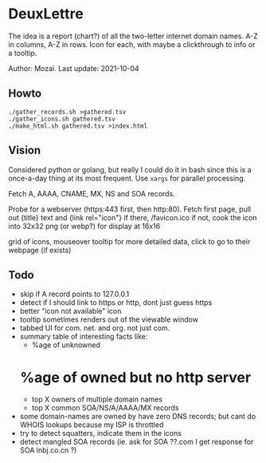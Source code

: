 DeuxLettre
==========
The idea is a report (chart?) of all the two-letter internet domain names.
A-Z in columns, A-Z in rows.  Icon for each, with maybe a clickthrough
to info or a tooltip.

Author: Mozai.
Last update: 2021-10-04


Howto
-----
    ./gather_records.sh >gathered.tsv
    ./gather_icons.sh gathered.tsv
    ./make_html.sh gathered.tsv >index.html


Vision
------
Considered python or golang, but really I could do it in bash since
this is a once-a-day thing at its most frequent.  Use `xargs` for parallel
processing.

Fetch A, AAAA, CNAME, MX, NS and SOA records.

Probe for a webserver (https:443 first, then http:80).  Fetch first page,
pull out {title} text and {link rel="icon"} if there, /favicon.ico if not,
cook the icon into 32x32 png (or webp?) for display at 16x16

grid of icons, mouseover tooltip for more detailed data, click to go to
their webpage (if exists)


Todo
----
* skip if A record points to 127.0.0.1
* detect if I should link to https or http, dont just guess https
* better "icon not available" icon
* tooltip sometimes renders out of the viewable window
* tabbed UI for com. net. and org. not just com.
* summary table of interesting facts like:
  * %age of unknowned
  # %age of owned but no http server
  * top X owners of multiple domain names
  * top X common SOA/NS/A/AAAA/MX records
* some domain-names are owned by have zero DNS records;
  but cant do WHOIS lookups because my ISP is throttled
* try to detect squatters, indicate them in the icons
* detect mangled SOA records (ie. ask for SOA ??.com I get response for
  SOA lnbj.co.cn ?)

